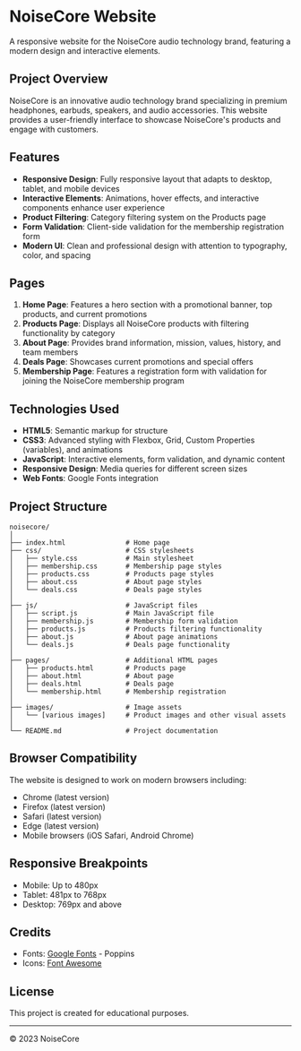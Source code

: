 # NoiseCore Website

A responsive website for the NoiseCore audio technology brand, featuring a modern design and interactive elements.

## Project Overview

NoiseCore is an innovative audio technology brand specializing in premium headphones, earbuds, speakers, and audio accessories. This website provides a user-friendly interface to showcase NoiseCore's products and engage with customers.

## Features

- **Responsive Design**: Fully responsive layout that adapts to desktop, tablet, and mobile devices
- **Interactive Elements**: Animations, hover effects, and interactive components enhance user experience
- **Product Filtering**: Category filtering system on the Products page
- **Form Validation**: Client-side validation for the membership registration form
- **Modern UI**: Clean and professional design with attention to typography, color, and spacing

## Pages

1. **Home Page**: Features a hero section with a promotional banner, top products, and current promotions
2. **Products Page**: Displays all NoiseCore products with filtering functionality by category
3. **About Page**: Provides brand information, mission, values, history, and team members
4. **Deals Page**: Showcases current promotions and special offers
5. **Membership Page**: Features a registration form with validation for joining the NoiseCore membership program

## Technologies Used

- **HTML5**: Semantic markup for structure
- **CSS3**: Advanced styling with Flexbox, Grid, Custom Properties (variables), and animations
- **JavaScript**: Interactive elements, form validation, and dynamic content
- **Responsive Design**: Media queries for different screen sizes
- **Web Fonts**: Google Fonts integration

## Project Structure

```
noisecore/
│
├── index.html               # Home page
├── css/                     # CSS stylesheets
│   ├── style.css            # Main stylesheet
│   ├── membership.css       # Membership page styles
│   ├── products.css         # Products page styles
│   ├── about.css            # About page styles
│   └── deals.css            # Deals page styles
│
├── js/                      # JavaScript files
│   ├── script.js            # Main JavaScript file
│   ├── membership.js        # Membership form validation
│   ├── products.js          # Products filtering functionality
│   ├── about.js             # About page animations
│   └── deals.js             # Deals page functionality
│
├── pages/                   # Additional HTML pages
│   ├── products.html        # Products page
│   ├── about.html           # About page
│   ├── deals.html           # Deals page
│   └── membership.html      # Membership registration
│
├── images/                  # Image assets
│   └── [various images]     # Product images and other visual assets
│
└── README.md                # Project documentation
```

## Browser Compatibility

The website is designed to work on modern browsers including:
- Chrome (latest version)
- Firefox (latest version)
- Safari (latest version)
- Edge (latest version)
- Mobile browsers (iOS Safari, Android Chrome)

## Responsive Breakpoints

- Mobile: Up to 480px
- Tablet: 481px to 768px
- Desktop: 769px and above

## Credits

- Fonts: [Google Fonts](https://fonts.google.com/) - Poppins
- Icons: [Font Awesome](https://fontawesome.com/)

## License

This project is created for educational purposes.

---

© 2023 NoiseCore 